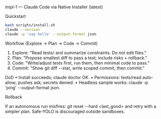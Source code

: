impl-1 — Claude Code via Native Installer (latest)

Quickstart

```bash
bash scripts/install.sh
claude --version
claude -p 'say hello' --output-format json
```

Workflow (Explore → Plan → Code → Commit)
1. Explore: "Read tests/ and summarize constraints. Do not edit files."
2. Plan: "Propose smallest diff to pass a test; include risks + rollback."
3. Code: "Write/adjust tests first, run them, then minimal code to pass."
4. Commit: "Show git diff --stat, write scoped commit, then commit."

DoD
• Install succeeds; claude doctor OK.
• Permissions: tests/read auto-allow; pushes ask; secrets denied.
• Headless sample works: claude -p 'ping' --output-format json.

Rollback

If an autonomous run misfires: git reset --hard <last_good> and retry with a simpler plan. Safe-YOLO is discouraged outside sandboxes.
